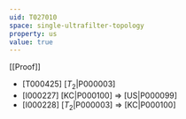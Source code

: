 ```yaml
---
uid: T027010
space: single-ultrafilter-topology
property: us
value: true
---
```

[[Proof]]

* [T000425] [$T_2$|P000003]
* [I000227] [KC|P000100] => [US|P000099]
* [I000228] [$T_2$|P000003] => [KC|P000100]

